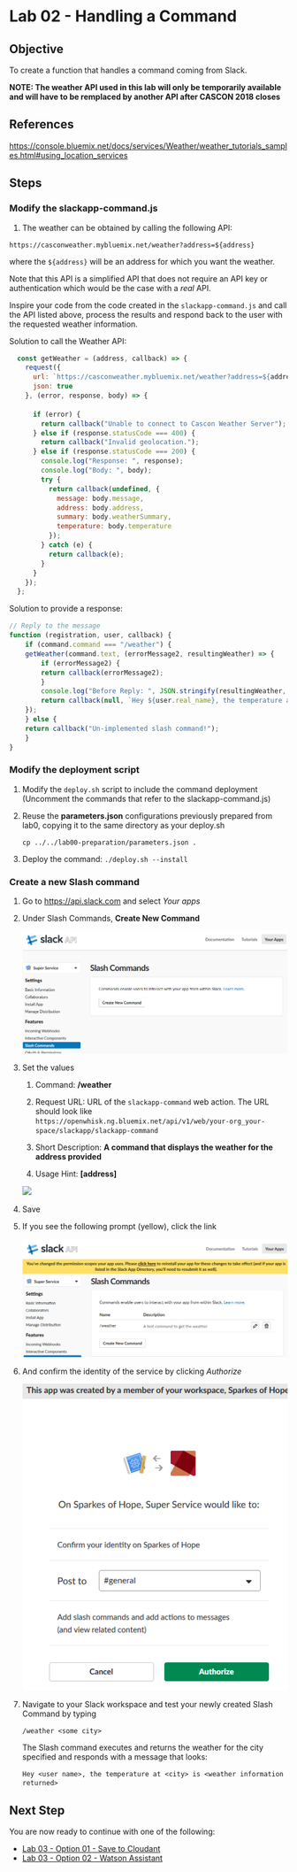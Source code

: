 # Lab 02 - Handling a Command

## Objective

To create a function that handles a command coming from Slack.

**NOTE: The weather API used in this lab will only be temporarily available and will have to be remplaced by another API after CASCON 2018 closes**

## References

https://console.bluemix.net/docs/services/Weather/weather_tutorials_samples.html#using_location_services

## Steps

### Modify the slackapp-command.js 

1. The weather can be obtained by calling the following API:

```
https://casconweather.mybluemix.net/weather?address=${address}
```

where the `${address}` will be an address for which you want the weather.

Note that this API is a simplified API that does not require an API key or authentication which would be the case with a *real* API.

Inspire your code from the code created in the `slackapp-command.js` and call the API listed above, process the results and respond back to the user with the requested weather information.

Solution to call the Weather API:
```javascript
  const getWeather = (address, callback) => {
    request({
      url: `https://casconweather.mybluemix.net/weather?address=${address}`,
      json: true
    }, (error, response, body) => {

      if (error) {
        return callback("Unable to connect to Cascon Weather Server");
      } else if (response.statusCode === 400) {
        return callback("Invalid geolocation.");
      } else if (response.statusCode === 200) {
        console.log("Response: ", response);
        console.log("Body: ", body);
        try {
          return callback(undefined, {
            message: body.message,
            address: body.address,
            summary: body.weatherSummary,
            temperature: body.temperature
          });
        } catch (e) {
          return callback(e);
        }
      }
    });
  };
```

Solution to provide a response:
```javascript
// Reply to the message
function (registration, user, callback) {
    if (command.command === "/weather") {
    getWeather(command.text, (errorMessage2, resultingWeather) => {
        if (errorMessage2) {
        return callback(errorMessage2);
        }
        console.log("Before Reply: ", JSON.stringify(resultingWeather, undefined, 2));
        return callback(null, `Hey ${user.real_name}, the temperature at ${resultingWeather.address} is ${resultingWeather.summary} and ${resultingWeather.temperature} Celcius`);
    });
    } else {
    return callback("Un-implemented slash command!");
    }
}
```


### Modify the deployment script

1. Modify the `deploy.sh` script to include the command deployment
    (Uncomment the commands that refer to the slackapp-command.js)
   
1. Reuse the **parameters.json** configurations previously prepared from lab0, copying it to the same directory as your deploy.sh
     ```
     cp ../../lab00-preparation/parameters.json .
     ```
1. Deploy the command: `./deploy.sh --install`


### Create a new Slash command <a name="create_new_command"></a>
1. Go to https://api.slack.com and select *Your apps*

1. Under Slash Commands, **Create New Command**

   ![](../xdocs/app-newcommand.png)

1. Set the values

   1. Command: **/weather**

   1. Request URL: URL of the `slackapp-command` web action. The URL should look like `https://openwhisk.ng.bluemix.net/api/v1/web/your-org_your-space/slackapp/slackapp-command`

   1. Short Description: **A command that displays the weather for the address provided**

   1. Usage Hint: **[address]**

   ![](../xdocs/weather-command.png)

1. Save

1. If you see the following prompt (yellow), click the link

   ![](../xdocs/app-permissionscopewarning.png)


1. And confirm the identity of the service by clicking *Authorize*

    ![](../xdocs/app-confirmidentity.png)

1. Navigate to your Slack workspace and test your newly created Slash Command by typing

   ```
   /weather <some city>
   
   ```
   The Slash command executes and returns the weather for the city specified and responds with a message that looks:
   
   ```
   Hey <user name>, the temperature at <city> is <weather information returned>
   
   ```
   
## Next Step

You are now ready to continue with one of the following:
- <a href='../lab03-option01-savetocloudant/README.md'>Lab 03 - Option 01 - Save to Cloudant</a>
- <a href='../lab03-option02-watsonassistant/README.md'>Lab 03 - Option 02 - Watson Assistant</a>